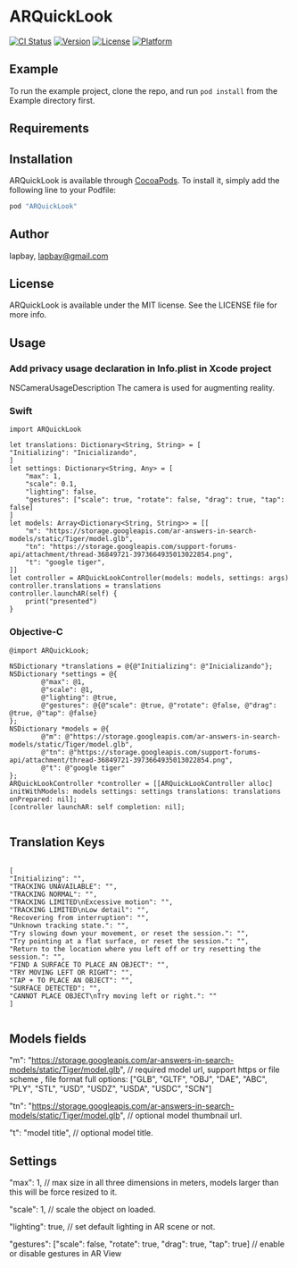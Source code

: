 # ARQuickLook

[![CI Status](https://img.shields.io/travis/lapbay/ARQuickLook.svg?style=flat)](https://travis-ci.org/lapbay/ARQuickLook)
[![Version](https://img.shields.io/cocoapods/v/ARQuickLook.svg?style=flat)](https://cocoapods.org/pods/ARQuickLook)
[![License](https://img.shields.io/cocoapods/l/ARQuickLook.svg?style=flat)](https://cocoapods.org/pods/ARQuickLook)
[![Platform](https://img.shields.io/cocoapods/p/ARQuickLook.svg?style=flat)](https://cocoapods.org/pods/ARQuickLook)

## Example

To run the example project, clone the repo, and run `pod install` from the Example directory first.

## Requirements


## Installation

ARQuickLook is available through [CocoaPods](https://cocoapods.org). To install
it, simply add the following line to your Podfile:

```ruby
pod "ARQuickLook"
```

## Author

lapbay, lapbay@gmail.com

## License

ARQuickLook is available under the MIT license. See the LICENSE file for more info.

## Usage

### Add privacy usage declaration in Info.plist in Xcode project

<key>NSCameraUsageDescription</key>
<string>The camera is used for augmenting reality.</string>


### Swift
```
import ARQuickLook

let translations: Dictionary<String, String> = [
"Initializing": "Inicializando",
]
let settings: Dictionary<String, Any> = [
    "max": 1,
    "scale": 0.1,
    "lighting": false,
    "gestures": ["scale": true, "rotate": false, "drag": true, "tap": false]
]
let models: Array<Dictionary<String, String>> = [[
    "m": "https://storage.googleapis.com/ar-answers-in-search-models/static/Tiger/model.glb",
    "tn": "https://storage.googleapis.com/support-forums-api/attachment/thread-36849721-3973664935013022854.png",
    "t": "google tiger",
]]
let controller = ARQuickLookController(models: models, settings: args)
controller.translations = translations
controller.launchAR(self) {
    print("presented")
}

```

### Objective-C
```
@import ARQuickLook;

NSDictionary *translations = @{@"Initializing": @"Inicializando"};
NSDictionary *settings = @{
        @"max": @1,
        @"scale": @1,
        @"lighting": @true,
        @"gestures": @{@"scale": @true, @"rotate": @false, @"drag": @true, @"tap": @false}
};
NSDictionary *models = @{
        @"m": @"https://storage.googleapis.com/ar-answers-in-search-models/static/Tiger/model.glb",
        @"tn": @"https://storage.googleapis.com/support-forums-api/attachment/thread-36849721-3973664935013022854.png",
        @"t": @"google tiger"
};
ARQuickLookController *controller = [[ARQuickLookController alloc] initWithModels: models settings: settings translations: translations onPrepared: nil];
[controller launchAR: self completion: nil];


```

## Translation Keys

```

[
"Initializing": "",
"TRACKING UNAVAILABLE": "",
"TRACKING NORMAL": "",
"TRACKING LIMITED\nExcessive motion": "",
"TRACKING LIMITED\nLow detail": "",
"Recovering from interruption": "",
"Unknown tracking state.": "",
"Try slowing down your movement, or reset the session.": "",
"Try pointing at a flat surface, or reset the session.": "",
"Return to the location where you left off or try resetting the session.": "",
"FIND A SURFACE TO PLACE AN OBJECT": "",
"TRY MOVING LEFT OR RIGHT": "",
"TAP + TO PLACE AN OBJECT": "",
"SURFACE DETECTED": "",
"CANNOT PLACE OBJECT\nTry moving left or right.": ""
]


```

## Models fields

"m": "https://storage.googleapis.com/ar-answers-in-search-models/static/Tiger/model.glb",  // required model url, support  https or file scheme , file format full options: ["GLB", "GLTF", "OBJ", "DAE", "ABC", "PLY", "STL", "USD", "USDZ", "USDA", "USDC", "SCN"]

"tn": "https://storage.googleapis.com/ar-answers-in-search-models/static/Tiger/model.glb",  // optional model thumbnail url.  

"t": "model title",  // optional model title.  


## Settings

"max": 1,  // max size in all three dimensions in meters, models larger than this will be force resized to it.  

"scale": 1,  // scale the object on loaded.  
  
"lighting": true,  // set default lighting in AR scene or not.  

"gestures": ["scale": false, "rotate": true, "drag": true, "tap": true]  // enable or disable gestures in AR View  
  


